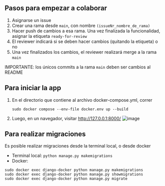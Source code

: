 ## Pasos para empezar a colaborar

1. Asignarse un issue
2. Crear una rama desde `main`, con nombre `(issueNr_nombre_de_rama)`
3. Hacer push de cambios a esa rama. Una vez finalizada la funcionalidad, asignar la etiqueta `ready-for-review`
4. El reviewer indicará si se deben hacer cambios (quitando la etiqueta) o no
5. Una vez finalizados los cambios, el reviewer realizará merge a la rama `main`

IMPORTANTE: los únicos commits a la rama `main` deben ser cambios al README

## Para iniciar la app

1. En el directorio que contiene al archivo docker-compose.yml, correr
   ```
   sudo docker compose --env-file docker.env up --build
   ```

2. Luego, en un navegador, visitar http://127.0.0.1:8000/
   ![image](https://github.com/gianfranco-s/proyecto_resto/assets/69116761/28f9a720-9293-4a90-942a-73eff50eb03d)


## Para realizar migraciones
Es posible realizar migraciones desde la terminal local, o desde docker

* Terminal local: `python manage.py makemigrations`
* Docker: 
```
sudo docker exec django-docker python manage.py makemigrations
sudo docker exec django-docker python manage.py showmigrations
sudo docker exec django-docker python manage.py migrate
```